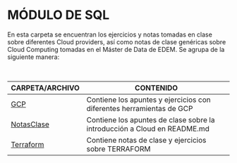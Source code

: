 # MÓDULO DE SQL 

En esta carpeta se encuentran los ejercicios y notas tomadas en clase sobre diferentes Cloud providers, así como notas de clase genéricas sobre Cloud Computing tomadas en el Máster de Data de EDEM. Se agrupa de la siguiente manera:

<br>

| CARPETA/ARCHIVO | CONTENIDO |
| ------ | ------ |
| [GCP](GCP/) | Contiene los apuntes y ejercicios con diferentes herramientas de GCP |
| [NotasClase](NotasClase/) | Contiene los apuntes de clase sobre la introducción a Cloud en README.md |
| [Terraform](Terraform/) | Contiene notas de clase y ejercicios sobre TERRAFORM |


